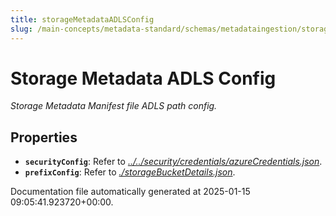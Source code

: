 ```yaml
---
title: storageMetadataADLSConfig
slug: /main-concepts/metadata-standard/schemas/metadataingestion/storage/storagemetadataadlsconfig
---
```


# Storage Metadata ADLS Config

*Storage Metadata Manifest file ADLS path config.*

## Properties

- **`securityConfig`**: Refer to *[../../security/credentials/azureCredentials.json](#/../security/credentials/azureCredentials.json)*.
- **`prefixConfig`**: Refer to *[./storageBucketDetails.json](#storageBucketDetails.json)*.


Documentation file automatically generated at 2025-01-15 09:05:41.923720+00:00.
